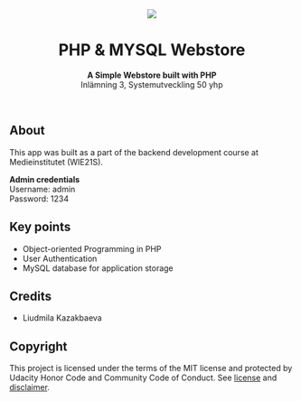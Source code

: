 <div align="center"><img src="https://medieinstitutet.se/wp-content/uploads/2019/04/logomedieinstitutet-370x73.png"></div>
<h1 align="center">PHP & MYSQL Webstore</h1>
<p align="center"><strong>A Simple Webstore built with PHP</strong>
<br>Inlämning 3, Systemutveckling 50 yhp</p>
<br/>
<h2>About</h2>

This app was built as a part of the backend development course at Medieinstitutet (WIE21S).

<strong>Admin credentials</strong><br/>
Username: admin<br/>
Password: 1234<br/>

<h2>Key points</h2>

- Object-oriented Programming in PHP
- User Authentication
- MySQL database for application storage

<h2>Credits</h2>

- Liudmila Kazakbaeva

<h2>Copyright</h2>
This project is licensed under the terms of the MIT license and protected by Udacity Honor Code and Community Code of Conduct. See <a href="LICENSE.md">license</a> and <a href="LICENSE.DISCLAIMER.md">disclaimer</a>.

